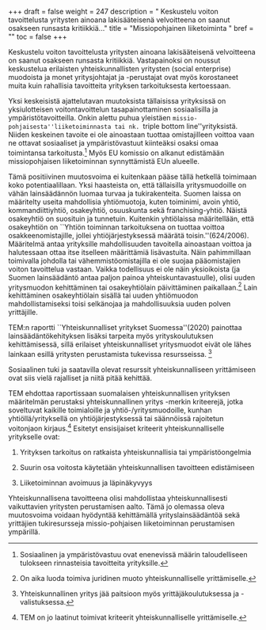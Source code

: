 +++
draft = false
weight = 247
description = " Keskustelu voiton tavoittelusta yritysten ainoana lakisääteisenä velvoitteena on saanut osakseen runsasta kritiikkiä..."
title = "Missiopohjainen liiketoiminta "
bref = ""
toc = false
+++



Keskustelu voiton tavoittelusta yritysten ainoana lakisääteisenä
velvoitteena on saanut osakseen runsasta kritiikkiä. Vastapainoksi on
noussut keskustelua erilaisten yhteiskunnallisten yritysten (social
enterprise) muodoista ja monet yritysjohtajat ja -perustajat ovat myös
korostaneet muita kuin rahallisia tavoitteita yrityksen tarkoituksesta
kertoessaan.

Yksi keskeisistä ajattelutavan muutoksista tällaisissa
yrityksissä on yksiulotteisen voitontavoittelun tasapainottaminen
sosiaalisilla ja ympäristötavoitteilla. Onkin alettu puhua yleistäen
``missio-pohjaisesta''liiketoiminnasta tai nk. ``triple bottom
line''yrityksistä. Niiden keskeinen tavoite ei ole ainoastaan tuottaa
omistajilleen voittoa vaan ne ottavat sosiaaliset ja ympäristövastuut
kiinteäksi osaksi omaa toimintansa tarkoitusta.[^1]
 Myös EU komissio on
alkanut edistämään missiopohjaisen liiketoiminnan synnyttämistä EUn
alueelle.

Tämä positiivinen muutosvoima ei kuitenkaan pääse tällä hetkellä
toimimaan koko potentiaalillaan. Yksi haasteista on, että tällaisilla
yritysmuodoille on vähän lainsäädännön luomaa turvaa ja tukirakenteita.
Suomen laissa on määritelty useita mahdollisia yhtiömuotoja, kuten
toiminimi, avoin yhtiö, kommandiittiyhtiö, osakeyhtiö, osuuskunta sekä
franchising-yhtiö. Näistä osakeyhtiö on suosituin ja tunnetuin.
Kuitenkin yhtiölaissa määritellään, että osakeyhtiön on ``Yhtiön
toiminnan tarkoituksena on tuottaa voittoa osakkeenomistajille, jollei
yhtiöjärjestyksessä määrätä toisin.''(624/2006). Määritelmä antaa
yrityksille mahdollisuuden tavoitella ainoastaan voittoa ja halutessaan
ottaa itse itselleen määrittämiä lisävastuita. Näin pahimmillaan
toimivalla johdolla tai vähemmistöomistajilla ei ole suojaa
pääomistajien voiton tavoittelua vastaan. Vaikka todellisuus ei ole näin
yksioikoista (ja Suomen lainsäädäntö antaa paljon painoa
yhteiskuntavastuulle), olisi uuden yritysmuodon kehittäminen tai
osakeyhtiölain päivittäminen paikallaan.[^2]
 Lain kehittäminen
osakeyhtiölain sisällä tai uuden yhtiömuodon mahdollistamiseksi toisi
selkänojaa ja mahdollisuuksia uuden polven yrittäjille.

TEM:n raportti ``Yhteiskunnalliset yritykset Suomessa''(2020) painottaa
lainsäädäntökehityksen lisäksi tarpeita myös yrityskoulutuksen
kehittämisessä, sillä erilaiset yhteiskunnalliset yritysmuodot eivät ole
lähes lainkaan esillä yritysten perustamista tukevissa resursseissa.
[^3]

Sosiaalinen tuki ja saatavilla olevat resurssit yhteiskunnalliseen
yrittämiseen ovat siis vielä rajalliset ja niitä pitää kehittää.

TEM ehdottaa raportissaan suomalaisen yhteiskunnallisen yrityksen
määritelmän perustaksi yhteiskunnallinen yritys -merkin kriteerejä,
jotka soveltuvat kaikille toimialoille ja yhtiö-/yritysmuodoille, kunhan
yhtiöllä/yrityksellä on yhtiöjärjestyksessä tai säännöissä rajoitetun
voitonjaon kirjaus.[^4]
 Esitetyt ensisijaiset kriteerit yhteiskunnalliselle
yritykselle ovat:

1. Yrityksen tarkoitus on ratkaista yhteiskunnallisia tai
ympäristöongelmia

2. Suurin osa voitosta käytetään yhteiskunnallisen tavoitteen
edistämiseen

3. Liiketoiminnan avoimuus ja läpinäkyvyys

Yhteiskunnallisena tavoitteena olisi mahdollistaa yhteiskunnallisesti
vaikuttavien yritysten perustamisen aalto. Tämä jo olemassa oleva
muutosvoima voidaan hyödyntää kehittämällä yrityslainsäädäntöä sekä
yrittäjien tukiresursseja missio-pohjaisen liiketoiminnan perustamisen
ympärillä.

[^1]: Sosiaalinen ja ympäristövastuu ovat enenevissä määrin taloudelliseen tulokseen rinnasteisia tavoitteita yrityksille.
[^2]: On aika luoda toimiva juridinen muoto yhteiskunnalliselle yrittämiselle.
[^3]: Yhteiskunnallinen yritys jää paitsioon myös yrittäjäkoulutuksessa ja -valistuksessa.
[^4]: TEM on jo laatinut toimivat kriteerit yhteiskunnalliselle yrittämiselle.
